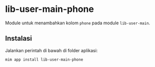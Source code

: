 # lib-user-main-phone

Module untuk menambahkan kolom `phone` pada module `lib-user-main`.

## Instalasi

Jalankan perintah di bawah di folder aplikasi:

```
mim app install lib-user-main-phone
```
